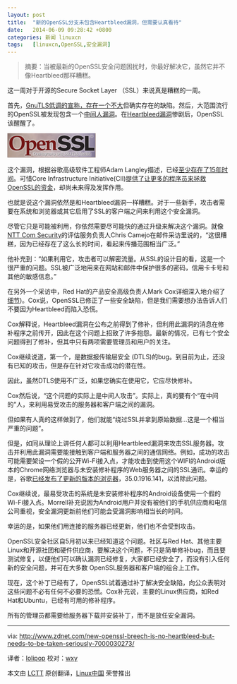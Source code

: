 ```yaml
---
layout: post
title:	"新的OpenSSL分支未包含Heartbleed漏洞，但需要认真看待"
date:	2014-06-09 09:28:42 +0800 
categories:	新闻 linuxcn 
tags:	[linuxcn,OpenSSL,安全漏洞]
---
```




> 
> 摘要：当被最新的OpenSSL安全问题困扰时，你最好解决它，虽然它并不像Heartbleed那样糟糕。
> 
> 
> 


这一周对于开源的Secure Socket Layer （SSL）来说真是糟糕的一周。


首先，[GnuTLS低调的宣称，存在一个不大](http://www.zdnet.com/another-serious-gnutls-bug-exposes-linux-clients-to-server-attacks-7000030205)但确实存在的缺陷。然后，大范围流行的OpenSSL被发现包含一个[中间人漏洞](http://www.zdnet.com/openssl-fixes-another-severe-vulnerability-7000030253/)。在[Heartbleed漏洞](http://www.zdnet.com/heartbleed-serious-openssl-zero-day-vulnerability-revealed-7000028166)惨剧后，OpenSSL该醒醒了。


![](/Asserts/Images/album/201406/09/092851dcp6k6y1y460yw61.png)


这个漏洞，根据谷歌高级软件工程师Adam Langley描述，已经[至少存在了15年时间](https://www.imperialviolet.org/2014/06/05/earlyccs.html)。可惜Core Infrastructure Initiative(CII)[提供了让更多的程序员来拯救OpenSSL的资金](http://www.zdnet.com/corporations-put-their-cash-where-their-open-source-security-is-7000030023/)，却尚未来得及发挥作用。


也就是说这个漏洞依然是和Heartbleed漏洞一样糟糕。对于一些新手，攻击者需要在系统和浏览器或其它启用了SSL的客户端之间来利用这个安全漏洞。


尽管它只是可能被利用，你依然需要尽可能快的通过升级来解决这个漏洞。就像[NTT Com Security](http://www.nttcomsecurity.com/us/)的评估服务负责人Chris Camejo在邮件采访里说的，“这很糟糕，因为已经存在了这么长的时间，看起来传播范围相当广泛。”


他补充到：“如果利用它，攻击者可以解密流量。从SSL的设计目的看，这是一个很严重的问题。SSL被广泛地用来在网站和邮件中保护很多的密码，信用卡卡号和其他的敏感信息。”


在另外一个采访中，Red Hat的产品安全高级负责人Mark Cox详细深入地介绍了[细节](http://ec.libsyn.com/p/6/a/5/6a58036510bae37c/CloudEvangelistPodcast_Ep92_MarkCox.mp3?d13a76d516d9dec20c3d276ce028ed5089ab1ce3dae902ea1d06c88537d1ce596fdc&c_id=7251647))。Cox说，OpenSSL已修正了一些安全缺陷，但是我们需要想办法告诉人们不要因为Heartbleed而陷入恐慌。


Cox解释说，Heartbleed漏洞在公布之前得到了修补，但利用此漏洞的消息在修补程序之前传开，因此在这个问题上招致了许多抱怨。最新的情况，已有七个安全问题得到了修补，但其中只有两项需要管理员和用户的关注。


Cox继续说道，第一个，是数据报传输层安全 (DTLS)的bug。到目前为止，还没有已知的攻击，但是存在针对它攻击成功的潜在性。


因此，虽然DTLS使用不广泛，如果您确实在使用它，它应尽快修补。


Cox然后说，“这个问题的实际上是中间人攻击”。实际上，真的要有个“在中间的”人，来利用易受攻击的服务器和客户端之间的漏洞。


但如果有人真的这样做到了，他们就能“绕过SSL并拿到原始数据...这是一个相当严重的问题”。


但是，如同从理论上讲任何人都可以利用Heartbleed漏洞来攻击SSL服务器。攻击并利用此漏洞需要能接触到客户端和服务器之间的通信网络。例如，成功的攻击可能需要架设一个假的公开Wi-Fi接入点，才能攻击到使用这个WIFI的Android版本的Chrome网络浏览器与未安装修补程序的Web服务器之间的SSL通讯。幸运的是，谷歌[已经发布了更新的版本的浏览器](http://googlechromereleases.blogspot.com/2014/06/chrome-for-android-update.html)，35.0.1916.141，以消除此问题。


Cox继续说，最易受攻击的系统是未安装修补程序的Android设备使用一个假的Wi-Fi接入点。Morrell补充说因为Android用户并没有被他们的手机供应商和电信公司重视，安全漏洞更新前他们可能会受漏洞影响相当长的时间。


幸运的是，如果他们用连接的服务器已经更新，他们也不会受到攻击。


OpenSSL安全社区自5月初以来已经知道这个问题。社区与Red Hat、其他主要Linux和开源社团和硬件供应商，要解决这个问题，不只是简单修补bug，而且要测试修复，以便他们可以确认漏洞已经修复，大家都已经安全了，而没有引入任何新的安全问题，并可在大多数 OpenSSL服务器和客户端的组合上工作。


现在，这个补丁已经有了，OpenSSL试着通过补丁解决安全缺陷，向公众表明对这些问题不必有任何不必要的恐慌。Cox补充说，主要的Linux供应商，如Red Hat和Ubuntu，已经有可用的修补程序。


所有的管理员都需要给服务器下载并安装补丁，而不是放任安全漏洞。




---


via: <http://www.zdnet.com/new-openssl-breech-is-no-heartbleed-but-needs-to-be-taken-seriously-7000030273/>


译者：[lolipop](https://github.com/stduolc) 校对：[wxy](https://github.com/wxy)


本文由 [LCTT](https://github.com/LCTT/TranslateProject) 原创翻译，[Linux中国](http://linux.cn/) 荣誉推出
